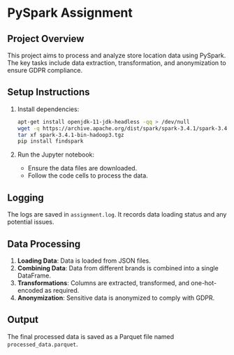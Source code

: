 # PySpark Assignment

## Project Overview
This project aims to process and analyze store location data using PySpark. The key tasks include data extraction, transformation, and anonymization to ensure GDPR compliance.

## Setup Instructions
1. Install dependencies:
    ```bash
    apt-get install openjdk-11-jdk-headless -qq > /dev/null
    wget -q https://archive.apache.org/dist/spark/spark-3.4.1/spark-3.4.1-bin-hadoop3.tgz
    tar xf spark-3.4.1-bin-hadoop3.tgz
    pip install findspark
    ```

2. Run the Jupyter notebook:
    - Ensure the data files are downloaded.
    - Follow the code cells to process the data.

## Logging
The logs are saved in `assignment.log`. It records data loading status and any potential issues.

## Data Processing
1. **Loading Data**: Data is loaded from JSON files.
2. **Combining Data**: Data from different brands is combined into a single DataFrame.
3. **Transformations**: Columns are extracted, transformed, and one-hot-encoded as required.
4. **Anonymization**: Sensitive data is anonymized to comply with GDPR.

## Output
The final processed data is saved as a Parquet file named `processed_data.parquet`.

